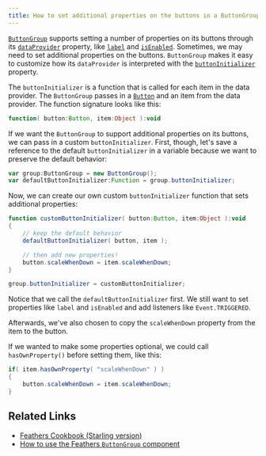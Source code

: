 ```yaml
---
title: How to set additional properties on the buttons in a ButtonGroup
---
```


[`ButtonGroup`](../button-group.html) supports setting a number of properties on its buttons through its [`dataProvider`](/api-reference/feathers/controls/ButtonGroup.html#dataProvider) property, like [`label`](/api-reference/feathers/controls/Button.html#label) and [`isEnabled`](/api-reference/feathers/core/FeathersControl.html#isEnabled). Sometimes, we may need to set additional properties on the buttons. `ButtonGroup` makes it easy to customize how its `dataProvider` is interpreted with the [`buttonInitializer`](/api-reference/feathers/controls/ButtonGroup.html#dataProvider) property.

The `buttonInitializer` is a function that is called for each item in the data provider. The `ButtonGroup` passes in a [`Button`](../button.html) and an item from the data provider. The function signature looks like this:

```actionscript
function( button:Button, item:Object ):void
```

If we want the `ButtonGroup` to support additional properties on its buttons, we can pass in a custom `buttonInitializer`. First, though, let's save a reference to the default `buttonInitializer` in a variable because we want to preserve the default behavior:

```actionscript
var group:ButtonGroup = new ButtonGroup();
var defaultButtonInitializer:Function = group.buttonInitializer;
```

Now, we can create our own custom `buttonInitializer` function that sets additional properties:

```actionscript
function customButtonInitializer( button:Button, item:Object ):void
{
	// keep the default behavior
	defaultButtonInitializer( button, item );

	// then add new properties!
	button.scaleWhenDown = item.scaleWhenDown;
}

group.buttonInitializer = customButtonInitializer;
```

Notice that we call the `defaultButtonInitializer` first. We still want to set properties like `label` and `isEnabled` and add listeners like `Event.TRIGGERED`.

Afterwards, we've also chosen to copy the `scaleWhenDown` property from the item to the button.

If we wanted to make some properties optional, we could call `hasOwnProperty()` before setting them, like this:

```actionscript
if( item.hasOwnProperty( "scaleWhenDown" ) )
{
	button.scaleWhenDown = item.scaleWhenDown;
}
```

## Related Links

- [Feathers Cookbook (Starling version)](./index.md)
- [How to use the Feathers `ButtonGroup` component](../button-group.html)
